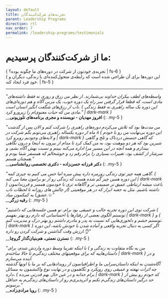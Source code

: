 ```yaml
---
layout: default
title: تجربه‌های شرکت‌کنندگان
parent: Leadership Programs
direction: rtl
nav_order: 7
permalink: /leadership-programs/testimonials
---
```


# ما از شرکت‌کنندگان پرسیدیم:
{ تجربه‌ی خودتون از شرکت در دوره‌های ما چگونه بوده؟ | fs-6 }  
{ این دوره‌ها برای آن طراحی شده است که رابطه‌ی متحول‌کننده‌ای با زندگی، دیگران و خودِ فرد ایجاد کند. | fs-5 }

---


_"واسطه‌های لطف بیکران خداوند بی‌شمارند. از نظر من رزق و روزی نه فقط داشته‌های مادی است، که قطعا قرار گرفتن سر راه یک دوره خوب، یک مربی آگاه و هم دوره‌ای‌های ناب از رزق‌های شگفت انگیز انسان است. { این دوره یک ساله راهبری نه فقط زندگی مادی من که حیات معنوی‌ام را زیرورو کرد." | dark-mark }_  
__**افروز مهدیان - نویسنده و مجری برنامه‌های تلوزیونی**
{: .my-5 }

_"من مدت‌ها بود که تلاش می‌کردم دوره‌های راهبری را شرکت کنم و الان پس از گذشت ۸ ماه از دوره یکساله راهبری می‌تونم بگم شرکت در { این دوره بی‌نهایت من رو با خودم و لایه‌های وجودیم روبرو کرد | dark-mark } که گاهی جنسش دردناک و تلخ و گاهی شیرین بود که هر دو موهبت بود، به من کمک کرد تا مدام از بیرون به اینجا و درون نگاهی بیندازم و همه آنچه در این مسیر مرا اداره می‌کنه ببینم و نسبت بهش آگاه بشم، و سرشار از کشف بود، تغییرات بسیاری را برام رقم زد و خوشحالم که همسفر شما بودم و همچنان هستم."_  
__**دکتر فرزانه حسن‌زاده - دکتری تخصصی روانشناسی**
{: .my-5 }

_"گاهی همه چیز توی زندگی روزمره داره پیش میره اما حس می کنیم یه چیزی کمه. { این دوره همین چیز گم شده هست که زندگی رو از نو برامون معنا می کنه | dark-mark } باعث میشه ارتباطی عمیق تر صمیمی تر و آگاهانه تری با خودمون همسر و فرزندانمون داشته باشیم. مثل یه جعبه ابزار که در هر موقعیتی (از چالش های روزانه تا لحظات ناب عشق) به کمکمون میاد.☺️"_  
__**رقیه زرگر**
{: .my-5 }

_"شرکت توی این دوره تجربه جالب و عمیقی بود برام. تو همین جلسه‌هایی که داشتیم { تونستم الگوی بعضی از رفتارها یا احساساتی که دارم رو بهتر بفهمم | dark-mark } و { تونستم خشم و دلخوری‌هایی که نسبت به پدر و مادرم داشتم رو بهتر درک و مدیریت کنم. | dark-mark } اگر کسی به دنبال تجربه واقعی و آماده شدن با خودش باشه، این دوره ارزش وقت گذاشتن و شرکت کردن رو داره.👌"_  
__**نسترن نعمتی، هم‌بنیان‌گذار گروچا**
{: .my-5 }

_"با اینکه تقریبا وسط دوره واردش شدم، برای { من یه نگاه متفاوت به زندگی و داستان‌هاییه که برای  موقعیتهای مختلف زندگی‌م تا حالا ساخته‌م | dark-mark } و در آینده می‌سازم.  
آگاه‌شدن به اینکه داستان‌سرایی ما و اطرافیانمون از رویدادهایی که بر ما یا اونها گذشته چه اثرات نهفته و عمیقی روی رویکرد و نگاهمون و در نهایت نوع واکنشمون به مسائل داره، { برام جذابه و در عین حال بهم قدرتی می‌ده | dark-mark } که خودم رو بیش از حد درگیر داستان‌های زندگی‌م نکنم  و اثرپذیری‌م رو از داستان‌های زندگی‌م به حداقل برسونم."_  
__**رویا مرادی‌زاده**
{: .my-5 }
